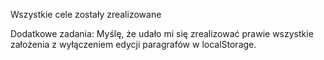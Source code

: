 Wszystkie cele zostały zrealizowane

Dodatkowe zadania:
Myślę, że udało mi się zrealizować prawie wszystkie założenia z wyłączeniem edycji paragrafów w localStorage. 

